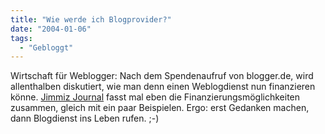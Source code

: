 ```yaml
---
title: "Wie werde ich Blogprovider?"
date: "2004-01-06"
tags:
  - "Gebloggt"
---
```


Wirtschaft für Weblogger: Nach dem Spendenaufruf von blogger.de, wird allenthalben diskutiert, wie man denn einen Weblogdienst nun finanzieren könne. [Jimmiz Journal](http://jimmiz.blogg.de/eintrag.php?id=147 "Die Finanzierung von Bloggdiensten (Weblog Provider) [jimmiz journal]") fasst mal eben die Finanzierungsmöglichkeiten zusammen, gleich mit ein paar Beispielen. Ergo: erst Gedanken machen, dann Blogdienst ins Leben rufen. ;-)
